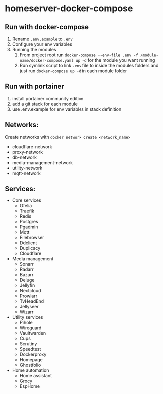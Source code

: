 # homeserver-docker-compose

## Run with docker-compose
1. Rename `.env.example` to `.env`
2. Configure your env variables
3. Running the modules
   1. From project root run `docker-compose --env-file .env -f /module-name/docker-compose.yaml up -d` for the module you want running
   2. Run symlink script to link `.env` file to inside the modules folders and just run `docker-compose up -d` in each module folder


## Run with portainer
1. install portainer community edition
2. add a git stack for each module
3. use .env.example for env variables in stack definition

## Networks:
Create networks with `docker network create <network_name>`
- cloudflare-network
- proxy-network
- db-network
- media-management-network
- utility-network
- mqtt-network

## Services:

- Core services
  - Ofelia
  - Traefik
  - Redis
  - Postgres
  - Pgadmin
  - Mqtt
  - Filebrowser
  - Ddclient
  - Duplicacy
  - Cloudflare
- Media management
  - Sonarr
  - Radarr
  - Bazarr
  - Deluge
  - Jellyfin
  - Nextcloud
  - Prowlarr
  - TvHeadEnd
  - Jellyseer
  - Wizarr
- Utility services
  - Pihole
  - Wireguard
  - Vaultwarden
  - Cups
  - Scrutiny
  - Speedtest
  - Dockerproxy
  - Homepage
  - Ghostfolio
- Home automation
  - Home assistant
  - Grocy
  - EspHome
